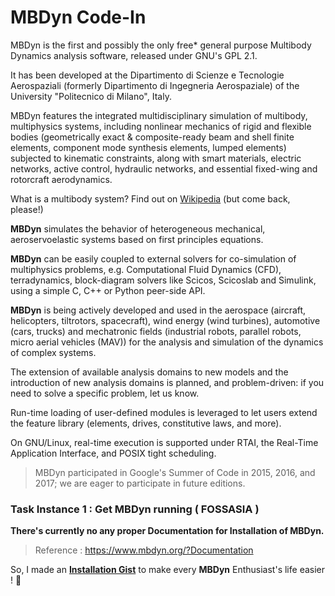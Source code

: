 # MBDyn Code-In

MBDyn is the first and possibly the only free* general purpose Multibody Dynamics analysis software, released under GNU's GPL 2.1.

It has been developed at the Dipartimento di Scienze e Tecnologie Aerospaziali (formerly Dipartimento di Ingegneria Aerospaziale) of the University "Politecnico di Milano", Italy.

MBDyn features the integrated multidisciplinary simulation of multibody, multiphysics systems, including nonlinear mechanics of rigid and flexible bodies (geometrically exact & composite-ready beam and shell finite elements, component mode synthesis elements, lumped elements) subjected to kinematic constraints, along with smart materials, electric networks, active control, hydraulic networks, and essential fixed-wing and rotorcraft aerodynamics.

What is a multibody system? Find out on [Wikipedia](https://en.wikipedia.org/wiki/Multibody) (but come back, please!)

**MBDyn** simulates the behavior of heterogeneous mechanical, aeroservoelastic systems based on first principles equations.

**MBDyn** can be easily coupled to external solvers for co-simulation of multiphysics problems, e.g. Computational Fluid Dynamics (CFD), terradynamics, block-diagram solvers like Scicos, Scicoslab and Simulink, using a simple C, C++ or Python peer-side API.

**MBDyn** is being actively developed and used in the aerospace (aircraft, helicopters, tiltrotors, spacecraft), wind energy (wind turbines), automotive (cars, trucks) and mechatronic fields (industrial robots, parallel robots, micro aerial vehicles (MAV)) for the analysis and simulation of the dynamics of complex systems.

The extension of available analysis domains to new models and the introduction of new analysis domains is planned, and problem-driven: if you need to solve a specific problem, let us know.

Run-time loading of user-defined modules is leveraged to let users extend the feature library (elements, drives, constitutive laws, and more).

On GNU/Linux, real-time execution is supported under RTAI, the Real-Time Application Interface, and POSIX tight scheduling.

> MBDyn participated in Google's Summer of Code in 2015, 2016, and 2017; we are eager to participate in future editions.


### Task Instance 1 : Get MBDyn running ( FOSSASIA )

**There's currently no any proper Documentation for Installation of MBDyn.**

> Reference : https://www.mbdyn.org/?Documentation

So, I made an **[Installation Gist](https://gist.github.com/0x48piraj/bb436bc8f9333c50aa6f9aa432edbf41)** to make every **MBDyn** Enthusiast's life easier ! :tada:



